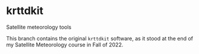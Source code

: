 # krttdkit

Satellite meteorology tools

This branch contains the original `krttdkit` software, as it stood at the end
of my Satellite Meteorology course in Fall of 2022.

